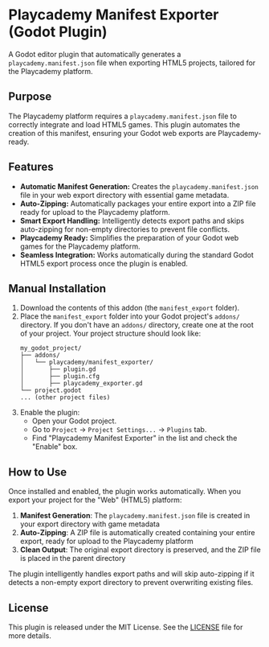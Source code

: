 # Playcademy Manifest Exporter (Godot Plugin)

A Godot editor plugin that automatically generates a `playcademy.manifest.json` file when exporting HTML5 projects, tailored for the Playcademy platform.

## Purpose

The Playcademy platform requires a `playcademy.manifest.json` file to correctly integrate and load HTML5 games. This plugin automates the creation of this manifest, ensuring your Godot web exports are Playcademy-ready.

## Features

- **Automatic Manifest Generation:** Creates the `playcademy.manifest.json` file in your web export directory with essential game metadata.
- **Auto-Zipping:** Automatically packages your entire export into a ZIP file ready for upload to the Playcademy platform.
- **Smart Export Handling:** Intelligently detects export paths and skips auto-zipping for non-empty directories to prevent file conflicts.
- **Playcademy Ready:** Simplifies the preparation of your Godot web games for the Playcademy platform.
- **Seamless Integration:** Works automatically during the standard Godot HTML5 export process once the plugin is enabled.

## Manual Installation

1.  Download the contents of this addon (the `manifest_export` folder).
2.  Place the `manifest_export` folder into your Godot project's `addons/` directory. If you don't have an `addons/` directory, create one at the root of your project.
    Your project structure should look like:
    ```
    my_godot_project/
    ├── addons/
    │   └── playcademy/manifest_exporter/
    │       ├── plugin.gd
    │       ├── plugin.cfg
    │       ├── playcademy_exporter.gd
    └── project.godot
    ... (other project files)
    ```
3.  Enable the plugin:
    - Open your Godot project.
    - Go to `Project` -> `Project Settings...` -> `Plugins` tab.
    - Find "Playcademy Manifest Exporter" in the list and check the "Enable" box.

## How to Use

Once installed and enabled, the plugin works automatically. When you export your project for the "Web" (HTML5) platform:

1. **Manifest Generation**: The `playcademy.manifest.json` file is created in your export directory with game metadata
2. **Auto-Zipping**: A ZIP file is automatically created containing your entire export, ready for upload to the Playcademy platform
3. **Clean Output**: The original export directory is preserved, and the ZIP file is placed in the parent directory

The plugin intelligently handles export paths and will skip auto-zipping if it detects a non-empty export directory to prevent overwriting existing files.

## License

This plugin is released under the MIT License. See the [LICENSE](LICENSE) file for more details.
